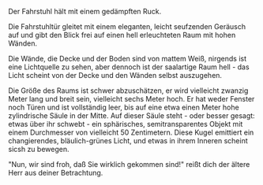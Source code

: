 Der Fahrstuhl  hält mit einem gedämpften Ruck. 

Die Fahrstuhltür gleitet mit einem eleganten, leicht seufzenden Geräusch auf und gibt den Blick frei 
auf einen hell erleuchteten Raum mit hohen Wänden.

Die Wände, die Decke und der Boden sind von mattem Weiß, nirgends ist eine Lichtquelle zu sehen, aber 
dennoch ist der saalartige Raum hell - das Licht scheint von der Decke und den Wänden selbst auszugehen.

Die Größe des Raums ist schwer abzuschätzen, er wird vielleicht zwanzig Meter lang und breit sein, vielleicht sechs Meter hoch.
Er hat weder Fenster noch Türen und ist vollständig leer, bis auf eine etwa einen Meter hohe zylindrische Säule in der Mitte. Auf dieser Säule steht - oder besser gesagt: etwas über ihr schwebt - ein sphärisches, semitransparentes Objekt mit einem Durchmesser von vielleicht 50 Zentimetern. Diese Kugel emittiert ein changierendes, bläulich-grünes Licht, und etwas in ihrem Inneren scheint sicsh zu bewegen.

"Nun, wir sind froh, daß Sie wirklich gekommen sind!" reißt dich der ältere Herr aus deiner Betrachtung.
